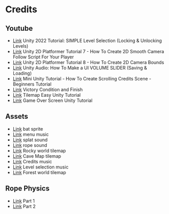 # Credits

## Youtube

* [Link](https://www.youtube.com/watch?v=vpbPd6jNEBs) Unity 2022 Tutorial: SIMPLE Level Selection (Locking & Unlocking Levels)
* [Link](https://www.youtube.com/watch?v=_QnPY6hw8pA&list=PLjAb99vXJuCRD04EUp8p2az1ILZbq_ZfY&index=7) Unity 2D Platformer Tutorial 7 - How To Create 2D Smooth Camera Follow Script For Your Player
* [Link](https://www.youtube.com/watch?v=Fqht4gyqFbo&list=PLjAb99vXJuCRD04EUp8p2az1ILZbq_ZfY&index=8) Unity 2D Platformer Tutorial 8 - How To Create 2D Camera Bounds
* [Link](https://www.youtube.com/watch?v=k2vOeTK0z2g) Unity Audio: How To Make a UI VOLUME SLIDER (Saving & Loading)
* [Link](https://www.youtube.com/watch?v=cj6hwCjiVZE) Mini Unity Tutorial - How To Create Scrolling Credits Scene - Beginners Tutorial
* [Link](https://www.youtube.com/watch?v=BlK9-U3Rwx8&list=PL986L3_21ogBR4_Bm5KGh_XdT-aOxSSt6&index=5&t=99s) Victory Condition and Finish
* [Link](https://www.youtube.com/watch?v=VGkIVsnWFqs) Tilemap Easy Unity Tutorial
* [Link](https://www.youtube.com/watch?v=pKFtyaAPzYo&t=421s) Game Over Screen Unity Tutorial

## Assets

* [Link](https://opengameart.org/content/bat-sprite) bat sprite
* [Link](https://opengameart.org/content/menu-music) menu music
* [Link](https://pixabay.com/sound-effects/splat2ogg-14668/) splat sound
* [Link](https://pixabay.com/sound-effects/grappling-hook-14680/) rope sound
* [Link](https://assetstore.unity.com/packages/2d/environments/rocky-world-platformer-150009) Rocky world tilemap
* [Link](https://assetstore.unity.com/packages/2d/environments/pixel-fantasy-caves-152375) Cave Map tilemap
* [Link](https://opengameart.org/content/bjm-credits-loop-beansjam-mobile-2018) Credits music
* [Link](https://opengameart.org/content/jump-and-run-tropical-mix) Level selection music
* [Link](https://assetstore.unity.com/packages/2d/environments/platformer-fantasy-set1-159063) Forest world tilemap

##  Rope Physics

* [Link](https://www.kodeco.com/348-make-a-2d-grappling-hook-game-in-unity-part-1) Part 1
* [Link](https://www.kodeco.com/348-make-a-2d-grappling-hook-game-in-unity-part-2) Part 2
